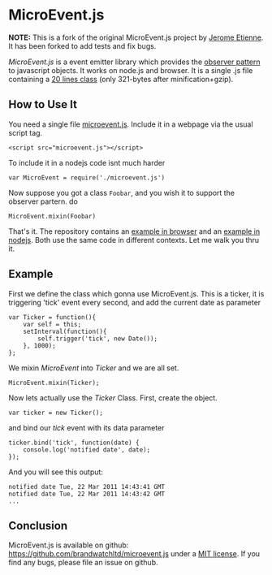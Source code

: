 # MicroEvent.js

**NOTE:** This is a fork of the original MicroEvent.js project by [Jerome
Etienne](https://github.com/jeromeetienne). It has been forked to add tests and
fix bugs.

_MicroEvent.js_ is a event emitter library which provides the
[observer pattern](http://en.wikipedia.org/wiki/Observer_pattern) to javascript objects.
It works on node.js and browser. It is a single .js file containing
a <a href="https://github.com/brandwatchltd/microevent.js/blob/master/microevent.js#L12-31">20 lines class</a>
(only 321-bytes after minification+gzip).

## How to Use It

You need a single file [microevent.js](https://github.com/brandwatchltd/microevent.js/raw/master/microevent.js).
Include it in a webpage via the usual script tag.

    <script src="microevent.js"></script>

To include it in a nodejs code isnt much harder

    var MicroEvent = require('./microevent.js')

Now suppose you got a class `Foobar`, and you wish it to support the observer partern. do

    MicroEvent.mixin(Foobar)

That's it. The repository contains an [example in browser](https://github.com/brandwatchltd/microevent.js/blob/master/examples/example.html)
and an [example in nodejs](https://github.com/brandwatchltd/microevent.js/blob/master/examples/example.js).
Both use the same code in different contexts. Let me walk you thru it.

## Example

First we define the class which gonna use MicroEvent.js. This is a ticker, it is
triggering 'tick' event every second, and add the current date as parameter

    var Ticker = function(){
        var self = this;
        setInterval(function(){
            self.trigger('tick', new Date());
        }, 1000);
    };

We mixin _MicroEvent_ into _Ticker_ and we are all set.

    MicroEvent.mixin(Ticker);

Now lets actually use the _Ticker_ Class. First, create the object.

    var ticker = new Ticker();

and bind our _tick_ event with its data parameter

    ticker.bind('tick', function(date) {
        console.log('notified date', date);
    });

And you will see this output:

    notified date Tue, 22 Mar 2011 14:43:41 GMT
    notified date Tue, 22 Mar 2011 14:43:42 GMT
    ...

## Conclusion

MicroEvent.js is available on github: <https://github.com/brandwatchltd/microevent.js>
under a [MIT license](./LICENSE). If you find any bugs, please file an issue on github.
